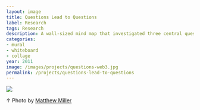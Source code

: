```yaml
---
layout: image
title: Questions Lead to Questions
label: Research
tags: Research
description: A wall-sized mind map that investigated three central questions of documentary-based art. Is the work in the preparation for the exchange? In the exchange itself? Or in the document of the exchange? Each question led to further questions and evidence in the form of text, image, and sound.<br><br>This was preparatory work for my graduate practicum in Applied Craft and Design.
categories:
- mural
- whiteboard
- collage
year: 2011
image: /images/projects/questions-web3.jpg
permalink: /projects/questions-lead-to-questions
---
```


<img src="/images/projects/questions_001.jpg">
<div class="images-right"><p>&uarr; Photo by <a href="https://cargocollective.com/matthewmillerphotographer">Matthew Miller</a></p></div>
<section class="clear"></section>

<!--Footnotes -->

